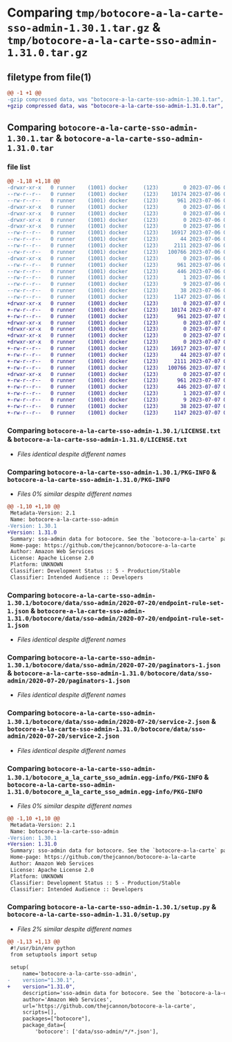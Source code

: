 # Comparing `tmp/botocore-a-la-carte-sso-admin-1.30.1.tar.gz` & `tmp/botocore-a-la-carte-sso-admin-1.31.0.tar.gz`

## filetype from file(1)

```diff
@@ -1 +1 @@
-gzip compressed data, was "botocore-a-la-carte-sso-admin-1.30.1.tar", last modified: Thu Jul  6 01:45:26 2023, max compression
+gzip compressed data, was "botocore-a-la-carte-sso-admin-1.31.0.tar", last modified: Fri Jul  7 01:44:19 2023, max compression
```

## Comparing `botocore-a-la-carte-sso-admin-1.30.1.tar` & `botocore-a-la-carte-sso-admin-1.31.0.tar`

### file list

```diff
@@ -1,18 +1,18 @@
-drwxr-xr-x   0 runner    (1001) docker     (123)        0 2023-07-06 01:45:26.883145 botocore-a-la-carte-sso-admin-1.30.1/
--rw-r--r--   0 runner    (1001) docker     (123)    10174 2023-07-06 01:45:26.000000 botocore-a-la-carte-sso-admin-1.30.1/LICENSE.txt
--rw-r--r--   0 runner    (1001) docker     (123)      961 2023-07-06 01:45:26.883145 botocore-a-la-carte-sso-admin-1.30.1/PKG-INFO
-drwxr-xr-x   0 runner    (1001) docker     (123)        0 2023-07-06 01:45:26.883145 botocore-a-la-carte-sso-admin-1.30.1/botocore/
-drwxr-xr-x   0 runner    (1001) docker     (123)        0 2023-07-06 01:45:26.883145 botocore-a-la-carte-sso-admin-1.30.1/botocore/data/
-drwxr-xr-x   0 runner    (1001) docker     (123)        0 2023-07-06 01:45:26.883145 botocore-a-la-carte-sso-admin-1.30.1/botocore/data/sso-admin/
-drwxr-xr-x   0 runner    (1001) docker     (123)        0 2023-07-06 01:45:26.883145 botocore-a-la-carte-sso-admin-1.30.1/botocore/data/sso-admin/2020-07-20/
--rw-r--r--   0 runner    (1001) docker     (123)    16917 2023-07-06 01:44:40.000000 botocore-a-la-carte-sso-admin-1.30.1/botocore/data/sso-admin/2020-07-20/endpoint-rule-set-1.json
--rw-r--r--   0 runner    (1001) docker     (123)       44 2023-07-06 01:44:40.000000 botocore-a-la-carte-sso-admin-1.30.1/botocore/data/sso-admin/2020-07-20/examples-1.json
--rw-r--r--   0 runner    (1001) docker     (123)     2111 2023-07-06 01:44:40.000000 botocore-a-la-carte-sso-admin-1.30.1/botocore/data/sso-admin/2020-07-20/paginators-1.json
--rw-r--r--   0 runner    (1001) docker     (123)   100766 2023-07-06 01:44:40.000000 botocore-a-la-carte-sso-admin-1.30.1/botocore/data/sso-admin/2020-07-20/service-2.json
-drwxr-xr-x   0 runner    (1001) docker     (123)        0 2023-07-06 01:45:26.883145 botocore-a-la-carte-sso-admin-1.30.1/botocore_a_la_carte_sso_admin.egg-info/
--rw-r--r--   0 runner    (1001) docker     (123)      961 2023-07-06 01:45:26.000000 botocore-a-la-carte-sso-admin-1.30.1/botocore_a_la_carte_sso_admin.egg-info/PKG-INFO
--rw-r--r--   0 runner    (1001) docker     (123)      446 2023-07-06 01:45:26.000000 botocore-a-la-carte-sso-admin-1.30.1/botocore_a_la_carte_sso_admin.egg-info/SOURCES.txt
--rw-r--r--   0 runner    (1001) docker     (123)        1 2023-07-06 01:45:26.000000 botocore-a-la-carte-sso-admin-1.30.1/botocore_a_la_carte_sso_admin.egg-info/dependency_links.txt
--rw-r--r--   0 runner    (1001) docker     (123)        9 2023-07-06 01:45:26.000000 botocore-a-la-carte-sso-admin-1.30.1/botocore_a_la_carte_sso_admin.egg-info/top_level.txt
--rw-r--r--   0 runner    (1001) docker     (123)       38 2023-07-06 01:45:26.883145 botocore-a-la-carte-sso-admin-1.30.1/setup.cfg
--rw-r--r--   0 runner    (1001) docker     (123)     1147 2023-07-06 01:45:26.000000 botocore-a-la-carte-sso-admin-1.30.1/setup.py
+drwxr-xr-x   0 runner    (1001) docker     (123)        0 2023-07-07 01:44:19.771669 botocore-a-la-carte-sso-admin-1.31.0/
+-rw-r--r--   0 runner    (1001) docker     (123)    10174 2023-07-07 01:44:19.000000 botocore-a-la-carte-sso-admin-1.31.0/LICENSE.txt
+-rw-r--r--   0 runner    (1001) docker     (123)      961 2023-07-07 01:44:19.771669 botocore-a-la-carte-sso-admin-1.31.0/PKG-INFO
+drwxr-xr-x   0 runner    (1001) docker     (123)        0 2023-07-07 01:44:19.767669 botocore-a-la-carte-sso-admin-1.31.0/botocore/
+drwxr-xr-x   0 runner    (1001) docker     (123)        0 2023-07-07 01:44:19.767669 botocore-a-la-carte-sso-admin-1.31.0/botocore/data/
+drwxr-xr-x   0 runner    (1001) docker     (123)        0 2023-07-07 01:44:19.767669 botocore-a-la-carte-sso-admin-1.31.0/botocore/data/sso-admin/
+drwxr-xr-x   0 runner    (1001) docker     (123)        0 2023-07-07 01:44:19.771669 botocore-a-la-carte-sso-admin-1.31.0/botocore/data/sso-admin/2020-07-20/
+-rw-r--r--   0 runner    (1001) docker     (123)    16917 2023-07-07 01:43:28.000000 botocore-a-la-carte-sso-admin-1.31.0/botocore/data/sso-admin/2020-07-20/endpoint-rule-set-1.json
+-rw-r--r--   0 runner    (1001) docker     (123)       44 2023-07-07 01:43:28.000000 botocore-a-la-carte-sso-admin-1.31.0/botocore/data/sso-admin/2020-07-20/examples-1.json
+-rw-r--r--   0 runner    (1001) docker     (123)     2111 2023-07-07 01:43:28.000000 botocore-a-la-carte-sso-admin-1.31.0/botocore/data/sso-admin/2020-07-20/paginators-1.json
+-rw-r--r--   0 runner    (1001) docker     (123)   100766 2023-07-07 01:43:28.000000 botocore-a-la-carte-sso-admin-1.31.0/botocore/data/sso-admin/2020-07-20/service-2.json
+drwxr-xr-x   0 runner    (1001) docker     (123)        0 2023-07-07 01:44:19.771669 botocore-a-la-carte-sso-admin-1.31.0/botocore_a_la_carte_sso_admin.egg-info/
+-rw-r--r--   0 runner    (1001) docker     (123)      961 2023-07-07 01:44:19.000000 botocore-a-la-carte-sso-admin-1.31.0/botocore_a_la_carte_sso_admin.egg-info/PKG-INFO
+-rw-r--r--   0 runner    (1001) docker     (123)      446 2023-07-07 01:44:19.000000 botocore-a-la-carte-sso-admin-1.31.0/botocore_a_la_carte_sso_admin.egg-info/SOURCES.txt
+-rw-r--r--   0 runner    (1001) docker     (123)        1 2023-07-07 01:44:19.000000 botocore-a-la-carte-sso-admin-1.31.0/botocore_a_la_carte_sso_admin.egg-info/dependency_links.txt
+-rw-r--r--   0 runner    (1001) docker     (123)        9 2023-07-07 01:44:19.000000 botocore-a-la-carte-sso-admin-1.31.0/botocore_a_la_carte_sso_admin.egg-info/top_level.txt
+-rw-r--r--   0 runner    (1001) docker     (123)       38 2023-07-07 01:44:19.771669 botocore-a-la-carte-sso-admin-1.31.0/setup.cfg
+-rw-r--r--   0 runner    (1001) docker     (123)     1147 2023-07-07 01:44:19.000000 botocore-a-la-carte-sso-admin-1.31.0/setup.py
```

### Comparing `botocore-a-la-carte-sso-admin-1.30.1/LICENSE.txt` & `botocore-a-la-carte-sso-admin-1.31.0/LICENSE.txt`

 * *Files identical despite different names*

### Comparing `botocore-a-la-carte-sso-admin-1.30.1/PKG-INFO` & `botocore-a-la-carte-sso-admin-1.31.0/PKG-INFO`

 * *Files 0% similar despite different names*

```diff
@@ -1,10 +1,10 @@
 Metadata-Version: 2.1
 Name: botocore-a-la-carte-sso-admin
-Version: 1.30.1
+Version: 1.31.0
 Summary: sso-admin data for botocore. See the `botocore-a-la-carte` package for more info.
 Home-page: https://github.com/thejcannon/botocore-a-la-carte
 Author: Amazon Web Services
 License: Apache License 2.0
 Platform: UNKNOWN
 Classifier: Development Status :: 5 - Production/Stable
 Classifier: Intended Audience :: Developers
```

### Comparing `botocore-a-la-carte-sso-admin-1.30.1/botocore/data/sso-admin/2020-07-20/endpoint-rule-set-1.json` & `botocore-a-la-carte-sso-admin-1.31.0/botocore/data/sso-admin/2020-07-20/endpoint-rule-set-1.json`

 * *Files identical despite different names*

### Comparing `botocore-a-la-carte-sso-admin-1.30.1/botocore/data/sso-admin/2020-07-20/paginators-1.json` & `botocore-a-la-carte-sso-admin-1.31.0/botocore/data/sso-admin/2020-07-20/paginators-1.json`

 * *Files identical despite different names*

### Comparing `botocore-a-la-carte-sso-admin-1.30.1/botocore/data/sso-admin/2020-07-20/service-2.json` & `botocore-a-la-carte-sso-admin-1.31.0/botocore/data/sso-admin/2020-07-20/service-2.json`

 * *Files identical despite different names*

### Comparing `botocore-a-la-carte-sso-admin-1.30.1/botocore_a_la_carte_sso_admin.egg-info/PKG-INFO` & `botocore-a-la-carte-sso-admin-1.31.0/botocore_a_la_carte_sso_admin.egg-info/PKG-INFO`

 * *Files 0% similar despite different names*

```diff
@@ -1,10 +1,10 @@
 Metadata-Version: 2.1
 Name: botocore-a-la-carte-sso-admin
-Version: 1.30.1
+Version: 1.31.0
 Summary: sso-admin data for botocore. See the `botocore-a-la-carte` package for more info.
 Home-page: https://github.com/thejcannon/botocore-a-la-carte
 Author: Amazon Web Services
 License: Apache License 2.0
 Platform: UNKNOWN
 Classifier: Development Status :: 5 - Production/Stable
 Classifier: Intended Audience :: Developers
```

### Comparing `botocore-a-la-carte-sso-admin-1.30.1/setup.py` & `botocore-a-la-carte-sso-admin-1.31.0/setup.py`

 * *Files 2% similar despite different names*

```diff
@@ -1,13 +1,13 @@
 #!/usr/bin/env python
 from setuptools import setup
 
 setup(
     name='botocore-a-la-carte-sso-admin',
-    version="1.30.1",
+    version="1.31.0",
     description='sso-admin data for botocore. See the `botocore-a-la-carte` package for more info.',
     author='Amazon Web Services',
     url='https://github.com/thejcannon/botocore-a-la-carte',
     scripts=[],
     packages=["botocore"],
     package_data={
         'botocore': ['data/sso-admin/*/*.json'],
```


